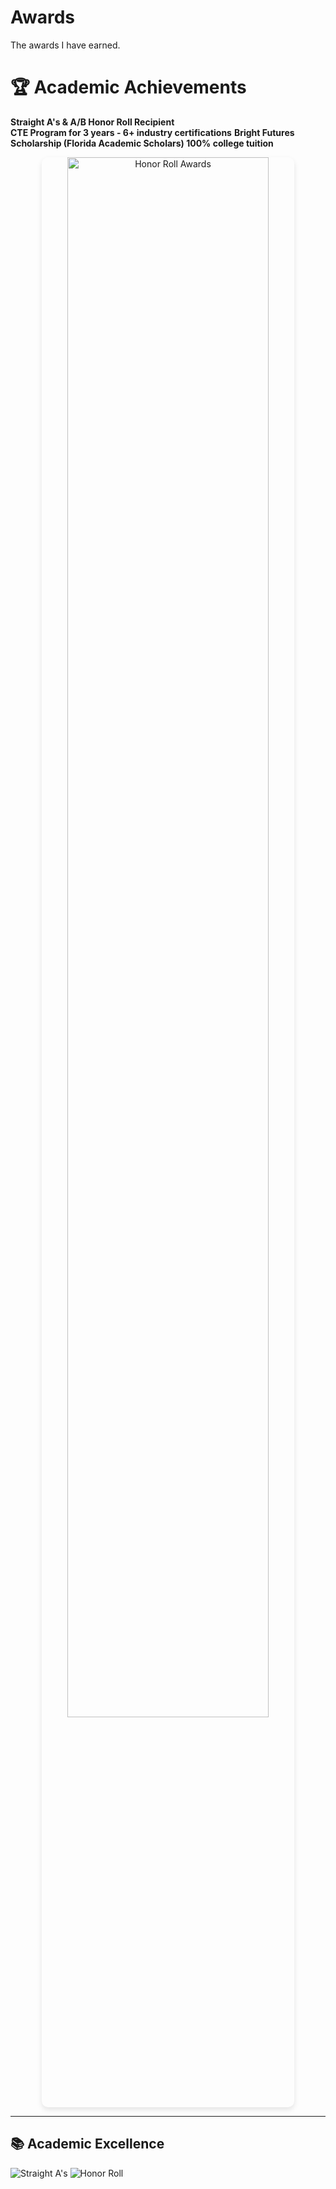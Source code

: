 # Awards
The awards I have earned.
# 🏆 Academic Achievements  
**Straight A's & A/B Honor Roll Recipient**  
**CTE Program for 3 years - 6+ industry certifications**
**Bright Futures Scholarship (Florida Academic Scholars) 100% college tuition**
<div align="center">
  <img src="https://via.placeholder.com/600x300/2e2e2e/FFFFFF?text=Academic+Achievements" alt="Honor Roll Awards" width="80%" style="border-radius: 10px; box-shadow: 0 4px 8px rgba(0,0,0,0.1);"/>
</div>

---

## 📚 **Academic Excellence**  
![Straight A's](https://img.shields.io/badge/Straight_A's-4CAF50?style=for-the-badge&logo=academia&logoColor=white)
![Honor Roll](https://img.shields.io/badge/A/B_Honor_Roll-FFC107?style=for-the-badge&logo=stars&logoColor=black)

